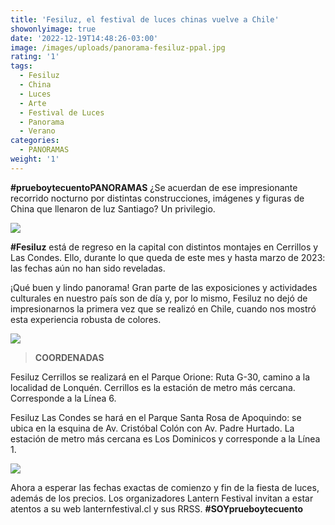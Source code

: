 ```yaml
---
title: 'Fesiluz, el festival de luces chinas vuelve a Chile'
showonlyimage: true
date: '2022-12-19T14:48:26-03:00'
image: /images/uploads/panorama-fesiluz-ppal.jpg
rating: '1'
tags:
  - Fesiluz
  - China
  - Luces
  - Arte
  - Festival de Luces
  - Panorama
  - Verano
categories:
  - PANORAMAS
weight: '1'
---
```

**\#prueboytecuentoPANORAMAS** ¿Se acuerdan de ese impresionante recorrido nocturno por distintas construcciones, imágenes y figuras de China que llenaron de luz Santiago? Un privilegio.

<!--more-->

![](/images/uploads/panorama-fesiluz-ppal.jpg)

**\#Fesiluz** está de regreso en la capital con distintos montajes en Cerrillos y Las Condes. Ello, durante lo que queda de este mes y hasta marzo de 2023: las fechas aún no han sido reveladas.

¡Qué buen y lindo panorama! Gran parte de las exposiciones y actividades culturales en nuestro país son de día y, por lo mismo, Fesiluz no dejó de impresionarnos la primera vez que se realizó en Chile, cuando nos mostró esta experiencia robusta de colores.

![](/images/uploads/panoramas-fesiluz4.jpg)

> **COORDENADAS**

Fesiluz Cerrillos se realizará en el Parque Orione: Ruta G-30, camino a la localidad de Lonquén. Cerrillos es la estación de metro más cercana. Corresponde a la Línea 6.

Fesiluz Las Condes se hará en el Parque Santa Rosa de Apoquindo: se ubica en la esquina de Av. Cristóbal Colón con Av. Padre Hurtado. La estación de metro más cercana es Los Dominicos y corresponde  a la Línea 1.

![](/images/uploads/panoramas-fesiluz2.jpg)

Ahora a esperar las fechas exactas de comienzo y fin de la fiesta de luces, además de los precios. Los organizadores Lantern Festival invitan a estar atentos a su web lanternfestival.cl y sus RRSS. **\#SOYprueboytecuento**
